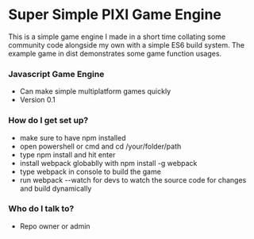 # Super Simple PIXI Game Engine #

This is a simple game engine I made in a short time collating some community code alongside my own with a simple ES6 build system.  The example game in dist demonstrates some game function usages. 

### Javascript Game Engine ###

* Can make simple multiplatform games quickly
* Version 0.1

### How do I get set up? ###

* make sure to have npm installed
* open powershell or cmd and cd /your/folder/path
* type npm install and hit enter
* install webpack globablly with npm install -g webpack
* type webpack in console to build the game
* run webpack --watch for devs to watch the source code for changes and build dynamically

### Who do I talk to? ###

* Repo owner or admin